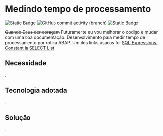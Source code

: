 
# Medindo tempo de processamento #

![Static Badge](https://img.shields.io/badge/development-abap-blue)
![GitHub commit activity (branch)](https://img.shields.io/github/commit-activity/t/edmilson-nascimento/time-stamp) 
![Static Badge](https://img.shields.io/badge/miriam-mb-orange)

~~Quando Deus der coragem~~ Futuramente eu vou melhorar o codigo e mudar com uma boa documentação.
Desenvolvimento para medir tempo de processamento por rotina ABAP.
Um dos links usados foi [SQL Expressions, Constant in SELECT List](https://help.sap.com/doc/abapdocu_751_index_htm/7.51/en-us/abensql_expr_literal_abexa.htm)


## Necessidade ##
.

## Tecnologia adotada ##
.

## Solução ##
.